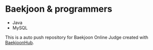 # Baekjoon & programmers
- Java
- MySQL


This is a auto push repository for Baekjoon Online Judge created with [BaekjoonHub](https://github.com/BaekjoonHub/BaekjoonHub).

